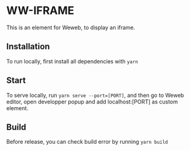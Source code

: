 # WW-IFRAME

This is an element for Weweb, to display an iframe.

## Installation

To run locally, first install all dependencies with `yarn`

## Start

To serve locally, run `yarn serve --port=[PORT]`, and then go to Weweb editor, open developper popup and add localhost:[PORT] as custom element.

## Build

Before release, you can check build error by running `yarn build`
